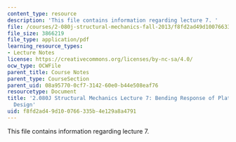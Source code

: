 ```yaml
---
content_type: resource
description: 'This file contains information regarding lecture 7. '
file: /courses/2-080j-structural-mechanics-fall-2013/f8fd2ad49d100766335b4e129a8a4791_MIT2_080JF13_Lecture7.pdf
file_size: 3866219
file_type: application/pdf
learning_resource_types:
- Lecture Notes
license: https://creativecommons.org/licenses/by-nc-sa/4.0/
ocw_type: OCWFile
parent_title: Course Notes
parent_type: CourseSection
parent_uid: 08a95770-0cf7-3142-60e0-b44e508eaf76
resourcetype: Document
title: '2.080J Structural Mechanics Lecture 7: Bending Response of Plates and Optimum
  Design'
uid: f8fd2ad4-9d10-0766-335b-4e129a8a4791
---
```

This file contains information regarding lecture 7. 